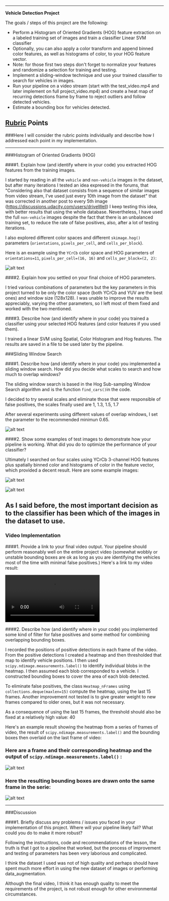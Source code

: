
---

**Vehicle Detection Project**

The goals / steps of this project are the following:

* Perform a Histogram of Oriented Gradients (HOG) feature extraction on a labeled training set of images and train a classifier Linear SVM classifier
* Optionally, you can also apply a color transform and append binned color features, as well as histograms of color, to your HOG feature vector. 
* Note: for those first two steps don't forget to normalize your features and randomize a selection for training and testing.
* Implement a sliding-window technique and use your trained classifier to search for vehicles in images.
* Run your pipeline on a video stream (start with the test_video.mp4 and later implement on full project_video.mp4) and create a heat map of recurring detections frame by frame to reject outliers and follow detected vehicles.
* Estimate a bounding box for vehicles detected.

[//]: # (Image References)
[image1]: ./output_images/Img1.png "Undistorted"
[image2]: ./output_images/Img2.png "Undistorted"
[image3]: ./output_images/Img3.png "Undistorted"
[image4]: ./output_images/Img4.png "Undistorted"
[video1]: ./output_images/uno.mp4 "Undistorted"
[image5]: ./output_images/Img5.png "Undistorted"
[image6]: ./output_images/Img6.png "Undistorted"

## [Rubric](https://review.udacity.com/#!/rubrics/513/view) Points
###Here I will consider the rubric points individually and describe how I addressed each point in my implementation.  

---
###Histogram of Oriented Gradients (HOG)

####1. Explain how (and identify where in your code) you extracted HOG features from the training images.

I started by reading in all the `vehicle` and `non-vehicle` images in the dataset, but after many iterations I tested an idea expresed in the forums, that "Considering also that dataset consists from a sequence of similar images from video stream, I've used just every 10th image from the dataset" that was corrected in another post to every 5th image (https://discussions.udacity.com/users/driveWell) I keep testing this idea, with better results that using the whole database. Nevertheless, I have used the full `non-vehicle` images despite the fact that there is an unbalanced training set, to reduce the rate of false positives, also, after a lot of testing iterations.

I also explored different color spaces and different `skimage.hog()` parameters (`orientations`, `pixels_per_cell`, and `cells_per_block`). 

Here is an example using the `YCrCb` color space and HOG parameters of `orientations=11`, `pixels_per_cell=(16, 16)` and `cells_per_block=(2, 2)`:


![alt text][image1]

####2. Explain how you settled on your final choice of HOG parameters.

I tried various combinations of parameters but the key parameters in this project turned to be only the color space (both YCrCb and YUV are the best ones) and window size (128x128). I was unable to improve the results appreciably, varying the other parameters, so I left most of them fixed and worked with the two mentioned.

####3. Describe how (and identify where in your code) you trained a classifier using your selected HOG features (and color features if you used them).

I trained a linear SVM using Spatial, Color Histogram and Hog features. The results are saved in a file to be used later by the pipeline.

###Sliding Window Search

####1. Describe how (and identify where in your code) you implemented a sliding window search.  How did you decide what scales to search and how much to overlap windows?

The sliding window search is based in the Hog Sub-sampling Window Search algorithm and is the function `find_cars()`in the code. 

I decided to try several scales and eliminate those that were responsible of false positives, the scales finally used are 1, 1.3, 1.5, 1.7

After several experiments using different values of overlap windows, I set the parameter to the recommended minimun 0.65.

![alt text][image2]

####2. Show some examples of test images to demonstrate how your pipeline is working.  What did you do to optimize the performance of your classifier?

Ultimately I searched on four scales using YCrCb 3-channel HOG features plus spatially binned color and histograms of color in the feature vector, which provided a decent result.  Here are some example images:


![alt text][image5]

![alt text][image6]


As I said before, the most important decision as to the classifier has been which of the images in the dataset to use.
---

### Video Implementation

####1. Provide a link to your final video output.  Your pipeline should perform reasonably well on the entire project video (somewhat wobbly or unstable bounding boxes are ok as long as you are identifying the vehicles most of the time with minimal false positives.)
Here's a link to my video result:

![alt text][video1]


####2. Describe how (and identify where in your code) you implemented some kind of filter for false positives and some method for combining overlapping bounding boxes.

I recorded the positions of positive detections in each frame of the video.  From the positive detections I created a heatmap and then thresholded that map to identify vehicle positions.  I then used `scipy.ndimage.measurements.label()` to identify individual blobs in the heatmap.  I then assumed each blob corresponded to a vehicle.  I constructed bounding boxes to cover the area of each blob detected.

To eliminate false positives, the class `Heatmap_nFrames` using `collections.deque(maxlen=15)` compute the heatmap, using the last 15 frames. Another improvement not tested is to give greater weight to new frames compared to older ones, but it was not necessary.

As a consequence of using the last 15 frames, the threshold should also be fixed at a relatively high value: 40

Here's an example result showing the heatmap from a series of frames of video, the result of `scipy.ndimage.measurements.label()` and the bounding boxes then overlaid on the last frame of video:

### Here are a frame and their corresponding heatmap and the output of `scipy.ndimage.measurements.label()`  :

![alt text][image3]


### Here the resulting bounding boxes are drawn onto the same frame in the serie:
![alt text][image4]



---

###Discussion

####1. Briefly discuss any problems / issues you faced in your implementation of this project.  Where will your pipeline likely fail?  What could you do to make it more robust?

Following the instructions, code and recommendations of the lesson, the truth is that I got to a pipeline that worked, but the process of improvement and testing of parameters has been very laborious and complicated.

I think the dataset I used was not of high quality and perhaps should have spent much more effort in using the new dataset of images or performing data_augmentation.

Although the final video, I think it has enough quality to meet the requirements of the project, is not robust enough for other environmental circumstances.

